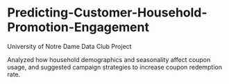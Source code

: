 # Predicting-Customer-Household-Promotion-Engagement
University of Notre Dame Data Club Project

Analyzed how household demographics and seasonality affect coupon usage, and suggested campaign strategies to increase coupon redemption rate.
